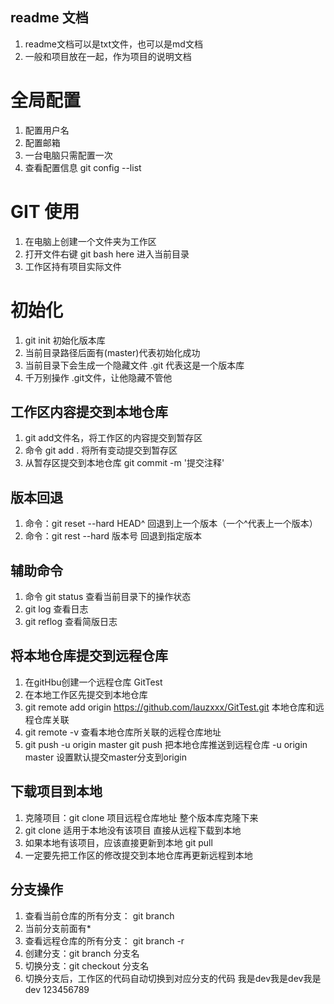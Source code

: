 ## readme 文档
1. readme文档可以是txt文件，也可以是md文档
2. 一般和项目放在一起，作为项目的说明文档


# 全局配置
1. 配置用户名 
2. 配置邮箱 
3. 一台电脑只需配置一次
4. 查看配置信息 git config --list

# GIT 使用
1. 在电脑上创建一个文件夹为工作区
2. 打开文件右键 git bash here 进入当前目录
3. 工作区持有项目实际文件


# 初始化
1. git init 初始化版本库
2. 当前目录路径后面有(master)代表初始化成功
3. 当前目录下会生成一个隐藏文件 .git 代表这是一个版本库
4. 千万别操作 .git文件，让他隐藏不管他


## 工作区内容提交到本地仓库
1. git add文件名，将工作区的内容提交到暂存区
2. 命令 git add . 将所有变动提交到暂存区
3. 从暂存区提交到本地仓库 git commit -m '提交注释'


## 版本回退
1. 命令：git reset --hard HEAD^ 回退到上一个版本（一个^代表上一个版本）
2. 命令：git rest --hard 版本号 回退到指定版本


## 辅助命令
1. 命令 git status 查看当前目录下的操作状态
2. git log 查看日志
3. git reflog 查看简版日志 


## 将本地仓库提交到远程仓库
1. 在gitHbu创建一个远程仓库 GitTest
2. 在本地工作区先提交到本地仓库
3. git remote add origin https://github.com/lauzxxx/GitTest.git 本地仓库和远程仓库关联
4. git remote -v 查看本地仓库所关联的远程仓库地址
5. git push -u origin master
git push 把本地仓库推送到远程仓库
-u origin master 设置默认提交master分支到origin


## 下载项目到本地
1. 克隆项目：git clone 项目远程仓库地址 整个版本库克隆下来
2. git clone 适用于本地没有该项目 直接从远程下载到本地
3. 如果本地有该项目，应该直接更新到本地 git pull
4. 一定要先把工作区的修改提交到本地仓库再更新远程到本地


## 分支操作
1. 查看当前仓库的所有分支： git branch
2. 当前分支前面有*
3. 查看远程仓库的所有分支： git branch -r
4. 创建分支：git branch 分支名
5. 切换分支：git checkout 分支名 
6. 切换分支后，工作区的代码自动切换到对应分支的代码
我是dev我是dev我是dev
123456789

